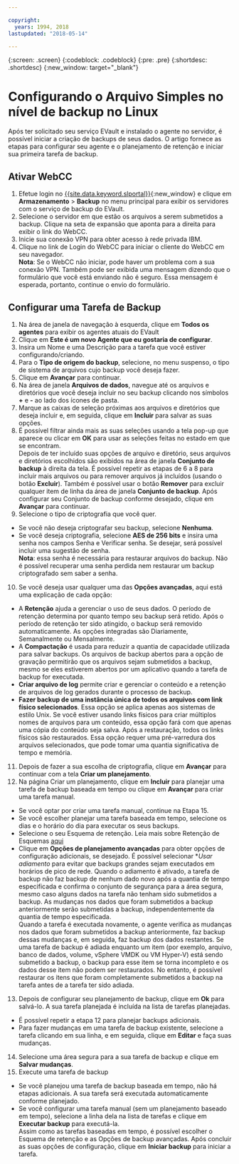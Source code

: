 ```yaml
---

copyright:
  years: 1994, 2018
lastupdated: "2018-05-14"

---
```

{:screen: .screen}
{:codeblock: .codeblock}
{:pre: .pre}
{:shortdesc: .shortdesc}
{:new_window: target="_blank"}

# Configurando o Arquivo Simples no nível de backup no Linux

Após ter solicitado seu serviço EVault e instalado o agente no servidor, é possível
iniciar a criação de backups de seus dados. O artigo fornece as etapas para configurar seu agente
e o planejamento de retenção e iniciar sua primeira tarefa de backup.

## Ativar WebCC

1. Efetue login no [{{site.data.keyword.slportal}}](https://control.softlayer.com/){:new_window} e clique em **Armazenamento** > **Backup** no menu principal para exibir os servidores com o serviço de backup do EVault. 
2. Selecione o servidor em que estão os arquivos a serem submetidos a backup. Clique na seta de expansão que aponta para a direita para exibir o link do WebCC.
3. Inicie sua conexão VPN para obter acesso à rede privada IBM.
4. Clique no link de Login do WebCC para iniciar o cliente do WebCC em seu navegador.<br/>
  **Nota**: Se o WebCC não iniciar, pode haver um problema com a sua conexão VPN. Também
pode ser exibida uma mensagem dizendo que o formulário que você está enviando não é seguro. Essa mensagem é
esperada, portanto, continue o envio do formulário.
  
## Configurar uma Tarefa de Backup

1. Na área de janela de navegação à esquerda, clique em **Todos os agentes** para
exibir os agentes atuais do EVault
2. Clique em **Este é um novo Agente que eu gostaria de configurar**.
3. Insira um Nome e uma Descrição para a tarefa que você estiver configurando/criando.
4. Para o **Tipo de origem do backup**, selecione, no menu suspenso, o tipo de sistema de arquivos
cujo backup você deseja fazer.
5. Clique em **Avançar** para continuar. 
6. Na área de janela **Arquivos de dados**, navegue até os arquivos e
diretórios que você deseja incluir no seu backup clicando nos símbolos **+** e
**-** ao lado dos ícones de pasta.
7. Marque as caixas de seleção próximas aos arquivos e diretórios que deseja incluir e, em seguida, clique em **Incluir** para salvar as suas opções.
8. É possível filtrar ainda mais as suas seleções usando a tela pop-up que aparece ou clicar em **OK** para usar as seleções feitas no estado em que se encontram. <br /> 
Depois de ter incluído suas opções de arquivo e diretório, seus arquivos e diretórios escolhidos são exibidos
na área de janela **Conjunto de backup** à direita da tela. É possível repetir
as etapas de 6 a 8 para incluir mais arquivos ou para remover arquivos já incluídos (usando o botão
**Excluir**). Também é possível usar o botão **Remover** para
excluir qualquer item de linha da área de janela **Conjunto de backup**. Após configurar
seu Conjunto de backup conforme desejado, clique em **Avançar** para
continuar.
9. Selecione o tipo de criptografia que você quer. 
  - Se você não deseja criptografar seu backup, selecione **Nenhuma**.   
  - Se você deseja criptografia, selecione **AES de 256 bits** e insira uma senha
nos campos Senha e Verificar senha. Se desejar, será possível incluir uma sugestão de senha. <br/> 
**Nota**: essa senha é necessária para restaurar arquivos do backup. Não é possível
recuperar uma senha perdida nem restaurar um backup criptografado sem saber a senha.   
10. Se você deseja usar qualquer uma das **Opções avançadas**, aqui está uma
explicação de cada opção:
  - A **Retenção** ajuda a gerenciar o uso de seus dados. O período de retenção
determina por quanto tempo seu backup será retido. Após o período de retenção ter sido atingido, o backup
será removido automaticamente. As opções integradas são Diariamente, Semanalmente ou Mensalmente.
  - A **Compactação** é usada para reduzir a quantia de capacidade utilizada para
salvar backups.
Os arquivos de backup abertos para a opção de gravação permitirão que os arquivos sejam submetidos a backup, mesmo
se eles estiverem abertos por um aplicativo quando a tarefa de backup for executada.
  - **Criar arquivo de log** permite criar e gerenciar o conteúdo e a retenção de
arquivos de log gerados durante o processo de backup. 
  - **Fazer backup de uma instância única de todos os arquivos com link físico selecionados**. 
Essa opção se aplica apenas aos sistemas de estilo Unix. Se você estiver usando links físicos para criar
múltiplos nomes de arquivos para um conteúdo, essa opção fará com que apenas uma cópia do conteúdo seja salva. 
Após a restauração, todos os links físicos são restaurados. Essa opção requer uma pré-varredura
dos arquivos selecionados, que pode tomar uma quantia significativa de tempo e memória.
11. Depois de fazer a sua escolha de criptografia, clique em **Avançar** para
continuar com a tela **Criar um planejamento**.   
12. Na página Criar um planejamento, clique em **Incluir** para planejar uma tarefa
de backup baseada em tempo ou clique em **Avançar** para criar uma tarefa manual.
  - Se você optar por criar uma tarefa manual, continue na Etapa 15.
  - Se você escolher planejar uma tarefa baseada em tempo, selecione os dias e o horário do dia para executar os seus backups.
  - Selecione o seu Esquema de retenção. Leia mais sobre Retenção de Esquemas [aqui](evault-backup-faq.html#how-do-the-retention-schemes-work-)
  - Clique em **Opções de planejamento avançadas** para obter opções de configuração
adicionais, se desejado. É possível selecionar **Usar adiamento* para evitar que backups grandes sejam
executados em horários de pico de rede. Quando o adiamento é ativado, a tarefa de backup não faz backup de
nenhum dado novo após a quantia de tempo especificada e confirma o conjunto de segurança para a área
segura, mesmo caso alguns dados na tarefa não tenham sido submetidos a backup. As mudanças nos dados que foram
submetidos a backup anteriormente serão submetidas a backup, independentemente da quantia de tempo
especificada. <br/> Quando a tarefa é executada novamente, o agente verifica as mudanças nos dados que foram
submetidos a backup anteriormente, faz backup dessas mudanças e, em seguida, faz backup dos dados
restantes.  Se uma tarefa de backup é adiada enquanto um item (por exemplo, arquivo, banco de dados, volume,
vSphere VMDK ou VM Hyper-V) está sendo submetido a backup, o backup para esse item se torna incompleto e os
dados desse item não podem ser restaurados. No entanto, é possível restaurar os itens que foram completamente
submetidos a backup na tarefa antes de a tarefa ter sido adiada.
13. Depois de configurar seu planejamento de backup, clique em **Ok** para salvá-lo. A sua tarefa planejada é incluída na lista de tarefas planejadas. 
  - É possível repetir a etapa 12 para planejar backups adicionais. 
  - Para fazer mudanças em uma tarefa de backup existente, selecione a tarefa clicando em sua linha, e
em seguida, clique em **Editar** e faça suas mudanças.
14. Selecione uma área segura para a sua tarefa de backup e clique em **Salvar mudanças**.
15. Execute uma tarefa de backup
  - Se você planejou uma tarefa de backup baseada em tempo, não há etapas adicionais.  A sua tarefa será executada automaticamente conforme planejado.
  - Se você configurar uma tarefa manual (sem um planejamento baseado em tempo), selecione a linha dela na lista de tarefas e clique em **Executar backup** para executá-la. <br/> 
Assim como as tarefas baseadas em tempo, é possível escolher o Esquema de retenção e as Opções de backup
avançadas. Após concluir as suas opções de configuração, clique em **Iniciar backup** para iniciar a tarefa.
